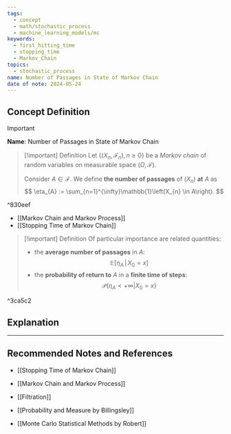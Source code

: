 ```yaml
---
tags:
  - concept
  - math/stochastic_process
  - machine_learning_models/mc
keywords:
  - first_hitting_time
  - stopping_time
  - Markov_Chain
topics:
  - stochastic_process
name: Number of Passages in State of Markov Chain
date of note: 2024-05-24
---
```


## Concept Definition

>[!important]
>**Name**: Number of Passages in State of Markov Chain

>[!important] Definition
>Let $\{(X_{n}, \mathscr{F}_{n}), n\ge 0\}$ be a *Markov chain* of random variables on measurable space $(\Omega, \mathscr{F})$. 
>
>Consider $A \in \mathscr{F}$. We define **the number of passages** of $(X_{n})$ **at** $A$ as
>$$
>\eta_{A} := \sum_{n=1}^{\infty}\mathbb{1}\left(X_{n} \in A\right).
>$$

^830eef

- [[Markov Chain and Markov Process]]
- [[Stopping Time of Markov Chain]]


>[!important] Definition
>Of particular importance are related quantities:
>- the **average number of passages** in $A$: 
>$$
>\mathbb{E}\left[\eta_{A} \, |\, X_{0}= x\right]
>$$
>- the **probability of return to** $A$ in a **finite time of steps**:
>$$
>\mathcal{P}\left\{ \eta_{A} < + \infty  | X_{0}= x\right\} 
>$$ 

^3ca5c2



## Explanation





-----------
##  Recommended Notes and References

- [[Stopping Time of Markov Chain]]

- [[Markov Chain and Markov Process]]
- [[Filtration]]


- [[Probability and Measure by Billingsley]]
- [[Monte Carlo Statistical Methods by Robert]]
